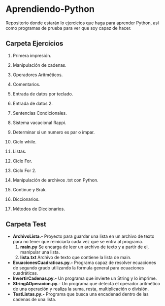 # Aprendiendo-Python
Repositorio donde estarán lo ejercicios que haga para aprender Python, así como programas de prueba para ver que soy capaz de hacer.

## Carpeta Ejercicios

1. Primera impresión.
2. Manipulación de cadenas.
3. Operadores Aritméticos.
4. Comentarios.

5. Entrada de datos por teclado.

6. Entrada de datos 2.

7. Sentencias Condicionales.

8. Sistema vacacional Rappi.

9. Determinar si un numero es par o impar.

10. Ciclo while.

11. Listas.

12. Ciclo For.

13. Ciclo For 2.

14. Manipulación de archivos .txt con Python.

15. Continue y Brak.

16. Diccionarios.

17. Métodos de Diccionarios.

## Carpeta Test

- **ArchivoLista.-** Proyecto para guardar una lista en un archivo de texto para no tener que reiniciarla cada vez que se entra al programa.
  1. **main.py** Se encarga de leer un archivo de texto y a partir de el, manipular una lista.
  2. **lista.txt** Archivo de texto que contiene la lista de main.
- **EcuacionesCuadraticas.py.-** Programa capaz de resolver ecuaciones de segundo grado utilizando la formula general para ecuaciones cuadráticas.
- **InvertirCadenas.py.-** Un programa que invierte un String y lo imprime.
- **StringAOperacion.py.-** Un programa que detecta el operador aritmético de una operación y realiza la suma, resta, multiplicación o división.
- **TestListas.py.-** Programa que busca una encadenad dentro de las cadenas de una lista.
